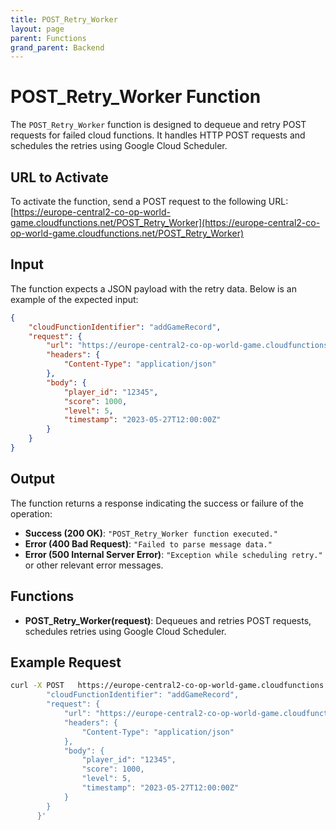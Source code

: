 ```yaml
---
title: POST_Retry_Worker
layout: page
parent: Functions
grand_parent: Backend
---
```


# POST_Retry_Worker Function

The `POST_Retry_Worker` function is designed to dequeue and retry POST requests for failed cloud functions. It handles HTTP POST requests and schedules the retries using Google Cloud Scheduler.

## URL to Activate

To activate the function, send a POST request to the following URL:
[https://europe-central2-co-op-world-game.cloudfunctions.net/POST_Retry_Worker](https://europe-central2-co-op-world-game.cloudfunctions.net/POST_Retry_Worker)

## Input

The function expects a JSON payload with the retry data. Below is an example of the expected input:

```json
{
    "cloudFunctionIdentifier": "addGameRecord",
    "request": {
        "url": "https://europe-central2-co-op-world-game.cloudfunctions.net/",
        "headers": {
            "Content-Type": "application/json"
        },
        "body": {
            "player_id": "12345",
            "score": 1000,
            "level": 5,
            "timestamp": "2023-05-27T12:00:00Z"
        }
    }
}
```

## Output

The function returns a response indicating the success or failure of the operation:

- **Success (200 OK)**: `"POST_Retry_Worker function executed."`
- **Error (400 Bad Request)**: `"Failed to parse message data."`
- **Error (500 Internal Server Error)**: `"Exception while scheduling retry."` or other relevant error messages.

## Functions

- **POST_Retry_Worker(request)**: Dequeues and retries POST requests, schedules retries using Google Cloud Scheduler.

## Example Request

```bash
curl -X POST   https://europe-central2-co-op-world-game.cloudfunctions.net/POST_Retry_Worker   -H 'Content-Type: application/json'   -d '{
        "cloudFunctionIdentifier": "addGameRecord",
        "request": {
            "url": "https://europe-central2-co-op-world-game.cloudfunctions.net/",
            "headers": {
                "Content-Type": "application/json"
            },
            "body": {
                "player_id": "12345",
                "score": 1000,
                "level": 5,
                "timestamp": "2023-05-27T12:00:00Z"
            }
        }
      }'
```
